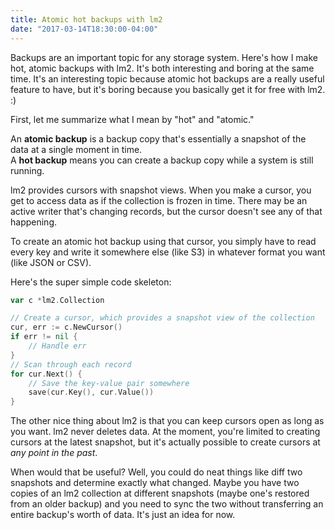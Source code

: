 ```yaml
---
title: Atomic hot backups with lm2
date: "2017-03-14T18:30:00-04:00"
---
```


Backups are an important topic for any storage system. Here's how I make hot,
atomic backups with lm2. It's both interesting and boring at the same time. It's an interesting
topic because atomic hot backups are a really useful feature to have, but it's boring because you
basically get it for free with lm2. :)

First, let me summarize what I mean by "hot" and "atomic."

An **atomic backup** is a backup copy that's essentially a snapshot of the data at a
single moment in time.  
A **hot backup** means you can create a backup copy while a system is still running.

lm2 provides cursors with snapshot views. When you make a cursor, you get to access data as if
the collection is frozen in time. There may be an active writer that's changing records, but
the cursor doesn't see any of that happening.

To create an atomic hot backup using that cursor, you simply have to read every key and write it
somewhere else (like S3) in whatever format you want (like JSON or CSV).

Here's the super simple code skeleton:

```go
var c *lm2.Collection

// Create a cursor, which provides a snapshot view of the collection
cur, err := c.NewCursor()
if err != nil {
	// Handle err
}
// Scan through each record
for cur.Next() {
	// Save the key-value pair somewhere
	save(cur.Key(), cur.Value())
}
```

The other nice thing about lm2 is that you can keep cursors open as long as you want.
lm2 never deletes data. At the moment, you're limited to creating cursors at the latest snapshot,
but it's actually possible to create cursors at *any point in the past*.

When would that be useful? Well, you could do neat things like diff two snapshots and determine
exactly what changed. Maybe you have two copies of an lm2 collection at different snapshots
(maybe one's restored from an older backup) and you need to sync the two without transferring an
entire backup's worth of data. It's just an idea for now.
